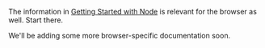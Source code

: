 The information in [Getting Started with Node](Getting-Started---With-Node.md) is relevant for the browser as well. Start there.

We'll be adding some more browser-specific documentation soon.
